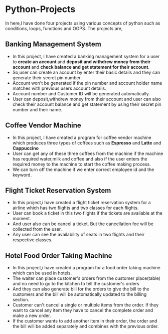 # Python-Projects

In here,I have done four projects using various concepts of python such as conditions, loops, functions and OOPS.
The projects are,

## Banking Management System
  * In this project, I have created a banking management system for a user to 
   <b>create an account </b> and 
   <b>deposit and withdrew money from their account</b> and 
   <b>check balance and get statement for their account</b>.
  * So,user can create an account by enter their basic details and they can generate their secret pin number.
  * Account won't be generated if the pin number and account holder name matches with previous users account details.
  * Account number and Customer ID will be generated automatically.
  * User can deposit,withdrew money from their account and user can also check their account balance and get statement by using their secret pin number and their name.
  
## Coffee Vendor Machine 
  * In this project, I have created a program for coffee vendor machine which produces three types of coffees such as <b>Espresso</b> and <b>Latte</b> and <b>Cappuccino</b>
  * User can get any of these three coffees from the machine if the machine has required water,milk and coffee 
  and also if the user enters the required money to the machine to start the coffee making process.
  * We can turn off the machine if we enter correct employee id and the keyword.
  
## Flight Ticket Reservation System
  * In this project,i have created a flight ticket reservation system for a airline which has two flights and two classes for each flights.
  * User can book a ticket in this two flights if the tickets are available at the moment.
  * And user also can be cancel a ticket. But the cancellation fee will be collected from the user.
  * Any user can see the availability of seats in two flights and their respective classes.

## Hotel Food Order Taking Machine
  * In this project,i have created a program for a food order taking machine which can be used in hotels.
  * The waiter can place customer's orders from the customer place(table) and no need to go to the kitchen to tell the customer's orders
  * And they can also generate bill for the orders to give the bill to the customers and the bill will be automatically updated to the billing section.
  * Customer can't cancel a single or multiple items from the order. If they want to cancel any item they have to cancel the complete order and make a new order.
  * If the customer wants to add another item in their order, the order and the bill will be added separately and combines with the previous order.
